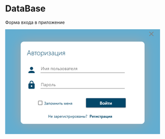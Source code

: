 # DataBase

Форма входа в приложение

![alt text](https://github.com/AlekseiKholin/DataBase/raw/main/image/1.PNG)
